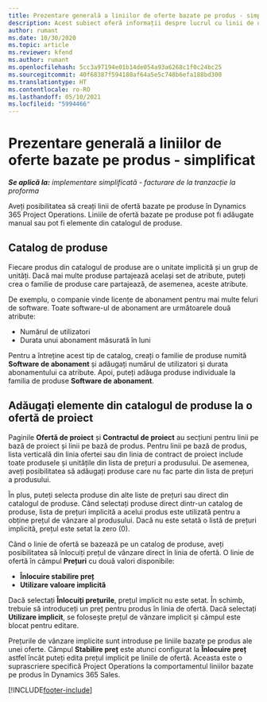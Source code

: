 ```yaml
---
title: Prezentare generală a liniilor de oferte bazate pe produs - simplificat
description: Acest subiect oferă informații despre lucrul cu linii de ofertă bazate pe produs.
author: rumant
ms.date: 10/30/2020
ms.topic: article
ms.reviewer: kfend
ms.author: rumant
ms.openlocfilehash: 5cc3a97194e01b14de054a93a6268c1f0c24bc25
ms.sourcegitcommit: 40f68387f594180af64a5e5c748b6efa188bd300
ms.translationtype: HT
ms.contentlocale: ro-RO
ms.lasthandoff: 05/10/2021
ms.locfileid: "5994466"
---
```

# <a name="product-based-quote-lines-overview---lite"></a>Prezentare generală a liniilor de oferte bazate pe produs - simplificat

_**Se aplică la:** implementare simplificată - facturare de la tranzacție la proforma_

Aveți posibilitatea să creați linii de ofertă bazate pe produse în Dynamics 365 Project Operations. Liniile de ofertă bazate pe produse pot fi adăugate manual sau pot fi elemente din catalogul de produse.

## <a name="product-catalog"></a>Catalog de produse

Fiecare produs din catalogul de produse are o unitate implicită și un grup de unități. Dacă mai multe produse partajează același set de atribute, puteți crea o familie de produse care partajează, de asemenea, aceste atribute. 

De exemplu, o companie vinde licențe de abonament pentru mai multe feluri de software. Toate software-ul de abonament are următoarele două atribute:

- Numărul de utilizatori
- Durata unui abonament măsurată în luni

Pentru a întreține acest tip de catalog, creați o familie de produse numită **Software de abonament** și adăugați numărul de utilizatori și durata abonamentului ca atribute. Apoi, puteți adăuga produse individuale la familia de produse **Software de abonament**.

## <a name="add-product-catalog-items-to-a-project-quote"></a>Adăugați elemente din catalogul de produse la o ofertă de proiect

Paginile **Ofertă de proiect** și **Contractul de proiect** au secțiuni pentru linii pe bază de proiect și linii pe bază de produs. Pentru linii pe bază de produs, lista verticală din linia ofertei sau din linia de contract de proiect include toate produsele și unitățile din lista de prețuri a produsului. De asemenea, aveți posibilitatea să adăugați produse care nu fac parte din lista de prețuri a produsului.

În plus, puteți selecta produse din alte liste de prețuri sau direct din catalogul de produse. Când selectați produse direct dintr-un catalog de produse, lista de prețuri implicită a acelui produs este utilizată pentru a obține prețul de vânzare al produsului. Dacă nu este setată o listă de prețuri implicită, prețul este setat la zero (0).

Când o linie de ofertă se bazează pe un catalog de produse, aveți posibilitatea să înlocuiți prețul de vânzare direct în linia de ofertă. O linie de ofertă în câmpul **Prețuri** cu două valori disponibile:

- **Înlocuire stabilire preț**
- **Utilizare valoare implicită**

Dacă selectați **Înlocuiți prețurile**, prețul implicit nu este setat. În schimb, trebuie să introduceți un preț pentru produs în linia de ofertă. Dacă selectați **Utilizare implicit**, se folosește prețul de vânzare implicit și câmpul este blocat pentru editare.

Prețurile de vânzare implicite sunt introduse pe liniile bazate pe produs ale unei oferte. Câmpul **Stabilire preț** este atunci configurat la **Înlocuire preț** astfel încât puteți edita prețul implicit pe liniile de ofertă. Aceasta este o suprascriere specifică Project Operations la comportamentul liniilor bazate pe produs în Dynamics 365 Sales.


[!INCLUDE[footer-include](../../includes/footer-banner.md)]